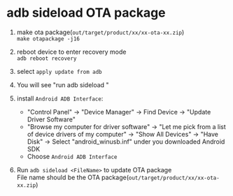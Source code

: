 
# adb sideload OTA package

1. make ota package(`out/target/product/xx/xx-ota-xx.zip`)  
   `make otapackage -j16`

2. reboot device to enter recovery mode  
   `adb reboot recovery`

3. select `apply update from adb`

4. You will see "run adb sideload <FileName>"

5. install `Android ADB Interface`:  
   * "Control Panel" -> "Device Manager" -> Find Device -> "Update Driver Software"
   * "Browse my computer for driver software" -> "Let me pick from a list of device drivers of my computer" -> "Show All Devices" -> "Have Disk" -> Select "android_winusb.inf" under you downloaded Android SDK
   * Choose `Android ADB Interface`

6. Run `adb sideload <FileName>` to update OTA package  
   File name should be the OTA package(`out/target/product/xx/xx-ota-xx.zip`)